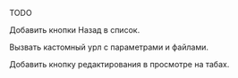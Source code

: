 TODO

Добавить кнопки Назад в список.

Вызвать кастомный урл с параметрами и файлами.

Добавить кнопку редактирования в просмотре на табах.